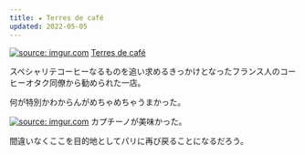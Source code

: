 ```yaml
---
title: ★ Terres de café
updated: 2022-05-05
---
```


<a href="https://imgur.com/HsuJLP2"><img src="https://i.imgur.com/HsuJLP2.png" title="source: imgur.com" /></a>
[Terres de café](https://www.terresdecafe.com/en/)

スペシャリテコーヒーなるものを追い求めるきっかけとなったフランス人のコーヒーオタク同僚から勧められた一店。

何が特別かわからんがめちゃめちゃうまかった。

<a href="https://imgur.com/hFXitgX"><img src="https://i.imgur.com/hFXitgX.png" title="source: imgur.com" /></a>
カプチーノが美味かった。

間違いなくここを目的地としてパリに再び戻ることになるだろう。
